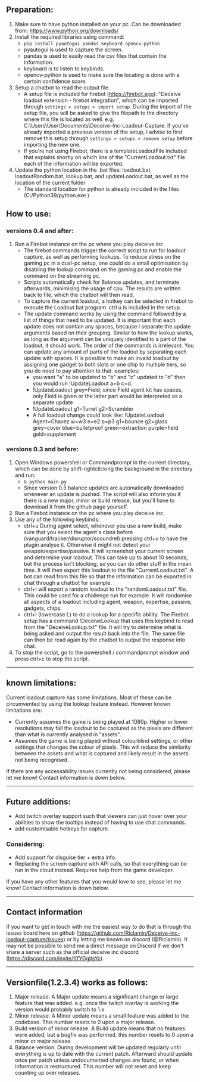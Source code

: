 ## Preparation:
1. Make sure to have python installed on your pc. Can be downloaded from: https://www.python.org/downloads/
2. Install the required libraries using command:
    - `pip install pyautogui pandas keyboard opencv-python`
    - pyautogui is used to capture the screen.
    - pandas is used to easily read the csv files that contain the information.
    - keyboard is to listen to keybinds.
    - opencv-python is used to make sure the locating is done with a certain confidence score.
3. Setup a chatbot to read the output file. 
    - A setup file is included for firebot (https://firebot.app): "Deceive loadout extension - firebot integration", which can be imported through `settings > setups > import setup`. During the import of the setup file, you will be asked to give the filepath to the directory where this file is located as well. e.g. C:\Users\User\Documents\Deceive-Inc-Loadout-Capture. If you've already imported a previous version of the setup, I advise to first remove this setup through `settings > setups > remove setup` before importing the new one. 
    - If you're not using Firebot, there is a templateLoadoutFile included that explains shortly on which line of the "CurrentLoadout.txt" file each of the information will be exported.
4. Update the python location in the .bat files: loadout.bat, loadoutRandom.bat, lookup.bat, and updateLoadout.bat, as well as the location of the current folder
    - The standard location for python is already included in the files (C:/Python39/python.exe )

## How to use:
### versions 0.4 and after:
1. Run a Firebot instance on the pc where you play deceive inc
    - The firebot commands trigger the correct script to run for loadout capture, as well as performing lookups. To reduce stress on the gaming pc in a dual-pc setup, one could do a small optimisation by disabling the lookup command on the gaming pc and enable the command on the streaming pc. 
    - Scripts automatically check for Balance updates, and terminate afterwards, minimising the usage of cpu. The results are written back to file, which the chatbot will then read. 
    - To capture the current loadout, a hotkey can be selected in firebot to execute the Loadout.bat program. ctrl u is included in the setup. 
    - The update command works by using the command followed by a list of things that need to be updated. It is important that each update does not contain any spaces, because I separate the update arguments based on their grouping. Similar to how the lookup works, as long as the argument can be uniquely identified to a part of the loadout, it should work. The order of the commands is irrelevant. You can update any amount of parts of the loadout by separating each update with spaces. It is possible to make an invalid loadout by assigning one gadget to both slots or one chip to multiple tiers, so you do need to pay attention to that. examples: 
        - you want "a" to be updated to "b" and "c" updated to "d" then you would run !UpdateLoadout a=b c=d.
        - !UpdateLoadout grey=Field; since Field agent kit has spaces, only Field is given or the latter part would be interpreted as a separate update
        - !UpdateLoadout g1=Turret g2=Scrambler
        - A full loadout change could look like: !UpdateLoadout Agent=Chavez w=w3 e=e2 p=p3 g1=bounce g2=glass grey=cover blue=bulletproof green=extraction purple=field gold=supplement


### versions 0.3 and before:
1. Open Windows powershell or Commandprompt in the current directory, which can be done by shift-rightclicking the background in the directory and run:
    - `& python main.py`
    - Since version 0.3 balance updates are automatically downloaded whenever an update is pushed. The script will also inform you if there is a new major, minor or build release, but you'll have to download it from the github page yourself.
2. Run a Firebot instance on the pc where you play deceive inc. 
3. Use any of the following keybinds:
    - ctrl+u During agent select, whenever you use a new build, make sure that you select the agent's class before (vanguard/tracker/disruptor/scoundrel) pressing ctrl+u to have the plugin analyse it. Otherwise it might not detect your weapon/expertise/passive. It will screenshot your current screen and determine your loadout. This can take up to about 10 seconds, but the process isn't blocking, so you can do other stuff in the mean time. It will then export this loadout to the file "CurrentLoadout.txt". A bot can read from this file so that the information can be exported in chat through a chatbot for example.
    - ctrl+i will export a random loadout to the "randomLoadout.txt" file. This could be used for a challenge run for example. It will randomise all aspects of a loadout including agent, weapon, expertise, passive, gadgets, chips. 
    - ctrl+l (lowercase L) to do a lookup for a specific ability. The Firebot setup has a command !DeceiveLookup that uses this keybind to read from the "DeceiveLookup.txt" file. It will try to determine what is being asked and output the result back into the file. The same file can then be read again by the chatbot to output the response into chat. 
4. To stop the script, go to the powershell / commandprompt window and press ctrl+c to stop the script.

___

## known limitations:
Current loadout capture has some limitations. Most of these can be circumvented by using the lookup feature instead. However known limitations are:
- Currently assumes the game is being played at 1080p. Higher or lower resolutions may fail the loadout to be captured as the pixels are different than what is currently analysed in "assets".
- Assumes the game is being played without colourblind settings, or other settings that changes the colour of pixels. This will reduce the similarity between the assets and what is captured and likely result in the assets not being recognised. 

If there are any accessability issues currently not being considered, please let me know! Contact information is down below.

___

## Future additions:
- Add twitch overlay support such that viewers can just hover over your abilities to show the tooltips instead of having to use chat commands.
- add customisable hotkeys for capture.

### Considering:
- Add support for disguise tier + extra info. 
- Replacing the screen capture with API calls, so that everything can be run in the cloud instead. Requires help from the game developer. 

If you have any other features that you would love to see, please let me know! Contact information is down below.
___

## Contact information
If you want to get in touch with me the easiest way to do that is through the issues board here on github (https://github.com/Riclamin/Deceive-inc-loadout-capture/issues) or by letting me known on discord (@Riclamin). It may not be possible to send me a direct message on Discord if we don't share a server such as the official deceive inc discord (https://discord.com/invite/YfYGgjtsYc). 

___

## Versionfile(1.2.3.4) works as follows: 
1. Major release. A Major update means a significant change or large feature that was added. e.g. once the twitch overlay is working the version would probably switch to 1.x
2. Minor release. A Minor update means a small feature was added to the codebase. This number resets to 0 upon a major release.
3. Build version of minor release. A Build update means that no features were added, but a bugfix was performed. this number resets to 0 upon a minor or major release.
4. Balance version. During development will be updated regularly until everything is up to date with the current patch. Afterward should update once per patch unless undocumented changes are found, or when information is restructured. This number will not reset and keep counting up over releases.
